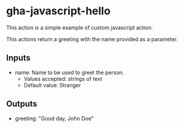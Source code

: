 # gha-javascript-hello
This action is a simple example of custom javascript action.

This actions return a greeting with the name provided as a parameter.

## Inputs
* name: Name to be used to greet the person.
    * Values accepted: strings of text
    * Default value: Stranger

## Outputs
* greeting: "Good day, John Doe"
